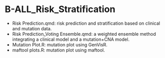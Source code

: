 # B-ALL_Risk_Stratification

- Risk Prediction.qmd: risk prediction and stratification based on clinical and mutation data.
- Risk Prediction_Voting Ensemble.qmd: a weighted ensemble method integrating a clinical model and a mutation+CNA model. 
- Mutation Plot.R: mutation plot using GenVisR.
- maftool plots.R: mutation plot using maftool. 

